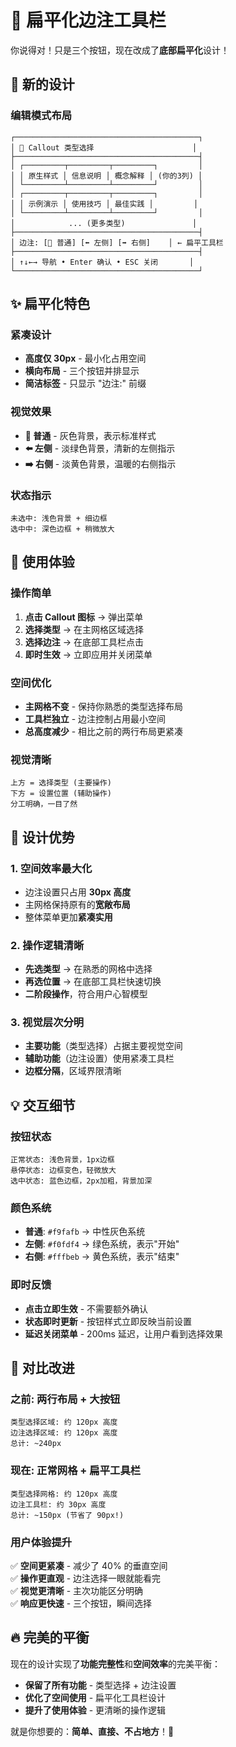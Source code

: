 # 🎯 扁平化边注工具栏

你说得对！只是三个按钮，现在改成了**底部扁平化**设计！

## 🎨 新的设计

### **编辑模式布局**
```
┌─────────────────────────────────────────┐
│ 📝 Callout 类型选择                      │
├─────────────────────────────────────────┤
│ ┌─────────┬─────────┬─────────┐         │
│ │ 原生样式 │ 信息说明 │ 概念解释 │ (你的3列) │
│ └─────────┴─────────┴─────────┘         │
│ ┌─────────┬─────────┬─────────┐         │
│ │ 示例演示 │ 使用技巧 │ 最佳实践 │         │
│ └─────────┴─────────┴─────────┘         │
│            ... (更多类型)               │
├─────────────────────────────────────────┤
│ 边注: [📄 普通] [⬅️ 左侧] [➡️ 右侧]    │ ← 扁平工具栏
├─────────────────────────────────────────┤
│ ↑↓←→ 导航 • Enter 确认 • ESC 关闭       │
└─────────────────────────────────────────┘
```

## ✨ 扁平化特色

### **紧凑设计**
- **高度仅 30px** - 最小化占用空间
- **横向布局** - 三个按钮并排显示
- **简洁标签** - 只显示 "边注:" 前缀

### **视觉效果**
- **📄 普通** - 灰色背景，表示标准样式
- **⬅️ 左侧** - 淡绿色背景，清新的左侧指示
- **➡️ 右侧** - 淡黄色背景，温暖的右侧指示

### **状态指示**
```
未选中: 浅色背景 + 细边框
选中中: 深色边框 + 稍微放大
```

## 🚀 使用体验

### **操作简单**
1. **点击 Callout 图标** → 弹出菜单
2. **选择类型** → 在主网格区域选择
3. **选择边注** → 在底部工具栏点击
4. **即时生效** → 立即应用并关闭菜单

### **空间优化**
- **主网格不变** - 保持你熟悉的类型选择布局
- **工具栏独立** - 边注控制占用最小空间
- **总高度减少** - 相比之前的两行布局更紧凑

### **视觉清晰**
```
上方 = 选择类型 (主要操作)
下方 = 设置位置 (辅助操作)
分工明确，一目了然
```

## 🎯 设计优势

### **1. 空间效率最大化**
- 边注设置只占用 **30px 高度**
- 主网格保持原有的**宽敞布局**
- 整体菜单更加**紧凑实用**

### **2. 操作逻辑清晰**  
- **先选类型** → 在熟悉的网格中选择
- **再选位置** → 在底部工具栏快速切换
- **二阶段操作**，符合用户心智模型

### **3. 视觉层次分明**
- **主要功能**（类型选择）占据主要视觉空间
- **辅助功能**（边注设置）使用紧凑工具栏
- **边框分隔**，区域界限清晰

## 💡 交互细节

### **按钮状态**
```
正常状态: 浅色背景，1px边框
悬停状态: 边框变色，轻微放大
选中状态: 蓝色边框，2px加粗，背景加深
```

### **颜色系统**
- **普通**: `#f9fafb` → 中性灰色系统
- **左侧**: `#f0fdf4` → 绿色系统，表示"开始"
- **右侧**: `#fffbeb` → 黄色系统，表示"结束"

### **即时反馈**
- **点击立即生效** - 不需要额外确认
- **状态即时更新** - 按钮样式立即反映当前设置
- **延迟关闭菜单** - 200ms 延迟，让用户看到选择效果

## 🎉 对比改进

### **之前**: 两行布局 + 大按钮
```
类型选择区域: 约 120px 高度
边注选择区域: 约 120px 高度  
总计: ~240px
```

### **现在**: 正常网格 + 扁平工具栏
```
类型选择网格: 约 120px 高度
边注工具栏: 约 30px 高度
总计: ~150px (节省了 90px!)
```

### **用户体验提升**
✅ **空间更紧凑** - 减少了 40% 的垂直空间  
✅ **操作更直观** - 边注选择一眼就能看完  
✅ **视觉更清晰** - 主次功能区分明确  
✅ **响应更快速** - 三个按钮，瞬间选择  

## 🔥 完美的平衡

现在的设计实现了**功能完整性**和**空间效率**的完美平衡：

- **保留了所有功能** - 类型选择 + 边注设置
- **优化了空间使用** - 扁平化工具栏设计
- **提升了使用体验** - 更清晰的操作逻辑

就是你想要的：**简单、直接、不占地方**！🎯
